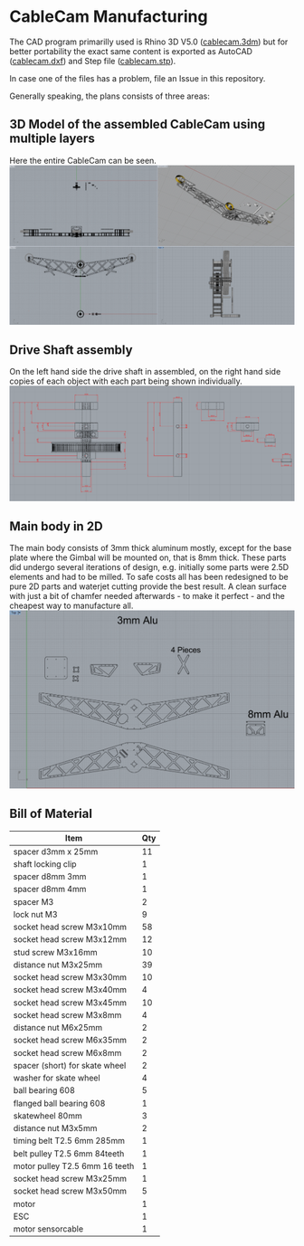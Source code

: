 # CableCam Manufacturing

The CAD program primarilly used is Rhino 3D V5.0 ([cablecam.3dm](https://github.com/wernerdaehn/cablecam/raw/master/cablecam.3dm)) but for better portability the exact same content is exported as AutoCAD ([cablecam.dxf](https://github.com/wernerdaehn/cablecam/raw/master/cablecam.dxf)) and Step file ([cablecam.stp](https://github.com/wernerdaehn/cablecam/raw/master/cablecam.stp)).

In case one of the files has a problem, file an Issue in this repository.

Generally speaking, the plans consists of three areas:

## 3D Model of the assembled CableCam using multiple layers
Here the entire CableCam can be seen.
![CableCam_Plan_3D.png](CableCam_Plan_3D.png)

## Drive Shaft assembly
On  the left hand side the drive shaft in assembled, on the right hand side copies of each object with each part being shown individually.
![Drive_Shaft.png](Drive_Shaft.png)

## Main body in 2D
The main body consists of 3mm thick aluminum mostly, except for the base plate where the Gimbal will be mounted on, that is 8mm thick.
These parts did undergo several iterations of design, e.g. initially some parts were 2.5D elements and had to be milled. To safe costs all has been redesigned to be pure 2D parts and waterjet cutting provide the best result. A clean surface with just a bit of chamfer needed afterwards - to make it perfect - and the cheapest way to manufacture all.
![Waterjet_2D_cutting.png](Waterjet_2D_cutting.png)

## Bill of Material

Item | Qty
-----|-----
spacer d3mm x 25mm | 11
shaft locking clip | 1
spacer d8mm 3mm | 1
spacer d8mm 4mm | 1
spacer M3 | 2
lock nut M3 | 9
socket head screw M3x10mm | 58
socket head screw M3x12mm | 12
stud screw M3x16mm | 10
distance nut M3x25mm | 39
socket head screw M3x30mm | 10
socket head screw M3x40mm | 4
socket head screw M3x45mm | 10
socket head screw M3x8mm | 4
distance nut M6x25mm | 2
socket head screw M6x35mm | 2
socket head screw M6x8mm | 2
spacer (short) for skate wheel | 2
washer for skate wheel | 4
ball bearing 608 | 5
flanged ball bearing 608 | 1
skatewheel 80mm | 3
distance nut M3x5mm | 2
timing belt T2.5 6mm 285mm | 1
belt pulley T2.5 6mm 84teeth | 1
motor pulley T2.5 6mm 16 teeth | 1
socket head screw M3x25mm | 1
socket head screw M3x50mm | 5
motor | 1
ESC | 1
motor sensorcable | 1



